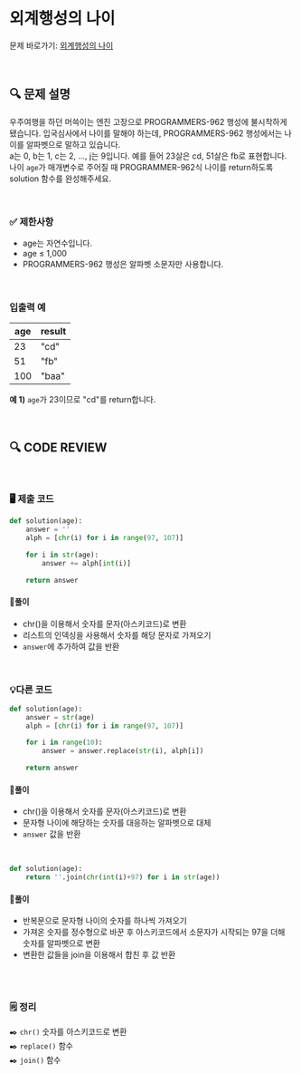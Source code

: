 # 외계행성의 나이

문제 바로가기: [외계행성의 나이](https://school.programmers.co.kr/learn/courses/30/lessons/120834)

<br/>

## **🔍 문제 설명**

우주여행을 하던 머쓱이는 엔진 고장으로 PROGRAMMERS-962 행성에 불시착하게 됐습니다. 입국심사에서 나이를 말해야 하는데, PROGRAMMERS-962 행성에서는 나이를 알파벳으로 말하고 있습니다.   
a는 0, b는 1, c는 2, ..., j는 9입니다. 예를 들어 23살은 cd, 51살은 fb로 표현합니다. 나이 `age`가 매개변수로 주어질 때 PROGRAMMER-962식 나이를 return하도록 solution 함수를 완성해주세요.

<br/>

### **✅ 제한사항**

- age는 자연수입니다.
- age ≤ 1,000
- PROGRAMMERS-962 행성은 알파벳 소문자만 사용합니다.
<br/>

### **입출력 예**


| age | result |
|-----|--------|
|  23 |  "cd"  |
|  51 |  "fb"  |
| 100 |  "baa" |

**예 1)**
`age`가 23이므로 "cd"를 return합니다.

<br/>

## **🔍 CODE REVIEW**
<br/>

### **🖥️ 제출 코드**

```python
def solution(age):
    answer = ''
    alph = [chr(i) for i in range(97, 107)]
    
    for i in str(age):
        answer += alph[int(i)]
    
    return answer
```

#### **📍풀이**

- chr()을 이용해서 숫자를 문자(아스키코드)로 변환
- 리스트의 인덱싱을 사용해서 숫자를 해당 문자로 가져오기 
- `answer`에 추가하여 값을 반환

<br/>

### **💡다른 코드**
```python
def solution(age):
    answer = str(age)
    alph = [chr(i) for i in range(97, 107)]
    
    for i in range(10):
        answer = answer.replace(str(i), alph[i])
    
    return answer
```

#### **📍풀이**

- chr()을 이용해서 숫자를 문자(아스키코드)로 변환
- 문자형 나이에 해당하는 숫자를 대응하는 알파벳으로 대체
- `answer` 값을 반환
<br/>

```python
def solution(age):
    return ''.join(chr(int(i)+97) for i in str(age))
```

#### **📍풀이**

- 반복문으로 문자형 나이의 숫자를 하나씩 가져오기
- 가져온 숫자를 정수형으로 바꾼 후 아스키코드에서 소문자가 시작되는 97을 더해 숫자를 알파벳으로 변환
- 변환한 값들을 join을 이용해서 합친 후 값 반환
<br/>

  #
### **🗒️ 정리**
✒️ `chr()` 숫자를 아스키코드로 변환   
✒️ `replace()` 함수   
✒️ `join()` 함수